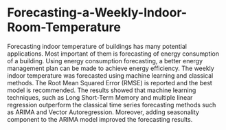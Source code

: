 # Forecasting-a-Weekly-Indoor-Room-Temperature
Forecasting indoor temperature of buildings has many potential applications. Most important of them is forecasting of energy consumption of a building. Using energy consumption forecasting, a better energy management plan can be made to achieve energy efficiency. The weekly indoor temperature was forecasted using machine learning and classical methods. The Root Mean Squared Error (RMSE) is reported and the best model is recommended. The results showed that machine learning techniques, such as Long Short-Term Memory and multiple linear regression outperform the classical time series forecasting methods such as ARIMA and Vector Autoregression. Moreover, adding seasonality component to the ARIMA model improved the forecasting results. 
